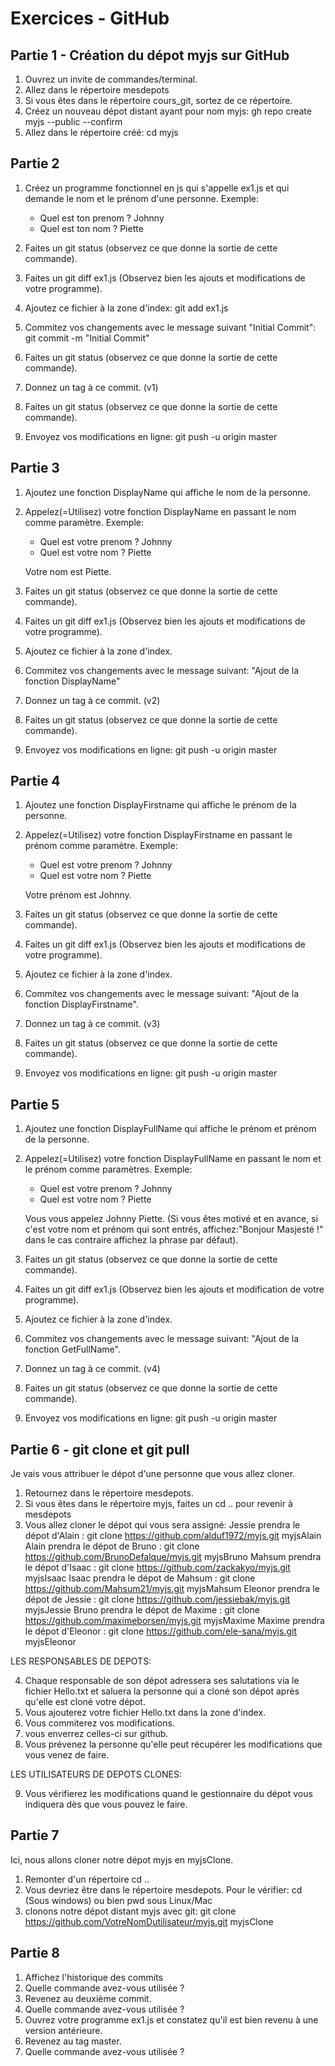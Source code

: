 # Exercices - GitHub

## Partie 1 - Création du dépot myjs sur GitHub

1. Ouvrez un invite de commandes/terminal.
2. Allez dans le répertoire mesdepots
3. Si vous êtes dans le répertoire cours_git, sortez de ce répertoire.
4. Créez un nouveau dépot distant ayant pour nom myjs: gh repo create myjs --public --confirm
5. Allez dans le répertoire créé: cd myjs

## Partie 2 

1. Créez un programme fonctionnel en js qui s'appelle ex1.js et qui demande le nom et le prénom d'une personne. Exemple:
    - Quel est ton prenom ? Johnny
    - Quel est ton nom ? Piette

2. Faites un git status (observez ce que donne la sortie de cette commande).
3. Faites un git diff ex1.js (Observez bien les ajouts et modifications de votre programme).
4. Ajoutez ce fichier à la zone d'index: git add ex1.js
5. Commitez vos changements avec le message suivant "Initial Commit": git commit -m "Initial Commit"
6. Faites un git status (observez ce que donne la sortie de cette commande).
7. Donnez un tag à ce commit. (v1)
8. Faites un git status (observez ce que donne la sortie de cette commande).
9. Envoyez vos modifications en ligne: git push -u origin master

## Partie 3

1. Ajoutez une fonction DisplayName qui affiche le nom de la personne.
2. Appelez(=Utilisez) votre fonction DisplayName en passant le nom comme paramètre.
    Exemple:
    - Quel est votre prenom ? Johnny
    - Quel est votre nom ? Piette
    
    Votre nom est Piette.
3. Faites un git status (observez ce que donne la sortie de cette commande).
4. Faites un git diff ex1.js (Observez bien les ajouts et modifications de votre programme).
5. Ajoutez ce fichier à la zone d'index.
6. Commitez vos changements avec le message suivant: "Ajout de la fonction DisplayName"
7. Donnez un tag à ce commit. (v2)
8. Faites un git status (observez ce que donne la sortie de cette commande).
9. Envoyez vos modifications en ligne: git push -u origin master

## Partie 4

1. Ajoutez une fonction DisplayFirstname qui affiche le prénom de la personne.
2. Appelez(=Utilisez) votre fonction DisplayFirstname en passant le prénom comme paramètre.
    Exemple:
    - Quel est votre prenom ? Johnny
    - Quel est votre nom ? Piette

    Votre prénom est Johnny.
3. Faites un git status (observez ce que donne la sortie de cette commande).
4. Faites un git diff ex1.js (Observez bien les ajouts et modifications de votre programme).
5. Ajoutez ce fichier à la zone d'index.
6. Commitez vos changements avec le message suivant: "Ajout de la fonction DisplayFirstname".
7. Donnez un tag à ce commit. (v3)
8. Faites un git status (observez ce que donne la sortie de cette commande).
9. Envoyez vos modifications en ligne: git push -u origin master

## Partie 5

1. Ajoutez une fonction DisplayFullName qui affiche le prénom et prénom de la personne.
2. Appelez(=Utilisez) votre fonction DisplayFullName en passant le nom et le prénom comme paramètres.
    Exemple:
    - Quel est votre prenom ? Johnny
    - Quel est votre nom ? Piette

    Vous vous appelez Johnny Piette. (Si vous êtes motivé et en avance, si c'est votre nom et prénom qui sont entrés, affichez:"Bonjour Masjesté !" dans le cas contraire affichez la phrase par défaut).
3. Faites un git status (observez ce que donne la sortie de cette commande).
4. Faites un git diff ex1.js (Observez bien les ajouts et modification de votre programme).
5. Ajoutez ce fichier à la zone d'index.
6. Commitez vos changements avec le message suivant: "Ajout de la fonction GetFullName".
7. Donnez un tag à ce commit. (v4)
8. Faites un git status (observez ce que donne la sortie de cette commande).
9. Envoyez vos modifications en ligne: git push -u origin master

## Partie 6 - git clone et git pull

Je vais vous attribuer le dépot d'une personne que vous allez cloner.

1. Retournez dans le répertoire mesdepots.
2. Si vous êtes dans le répertoire myjs, faites un cd .. pour revenir à mesdepots
3. Vous allez cloner le dépot qui vous sera assigné:
    Jessie prendra le dépot d'Alain     : git clone https://github.com/alduf1972/myjs.git myjsAlain
    Alain prendra le dépot de Bruno     : git clone https://github.com/BrunoDefalque/myjs.git myjsBruno
    Mahsum prendra le dépot d'Isaac     : git clone https://github.com/zackakyo/myjs.git myjsIsaac
    Isaac prendra le dépot de Mahsum    : git clone https://github.com/Mahsum21/myjs.git myjsMahsum
    Eleonor prendra le dépot de Jessie  : git clone https://github.com/jessiebak/myjs.git myjsJessie
    Bruno prendra le dépot de Maxime    : git clone https://github.com/maximeborsen/myjs.git myjsMaxime
    Maxime prendra le dépot d'Eleonor   : git clone https://github.com/ele-sana/myjs.git myjsEleonor

LES RESPONSABLES DE DEPOTS:

4. Chaque responsable de son dépot adressera ses salutations via le fichier Hello.txt et saluera la personne qui a cloné son dépot après qu'elle est cloné votre dépot.
5. Vous ajouterez votre fichier Hello.txt dans la zone d'index.
6. Vous commiterez vos modifications.
7. vous enverrez celles-ci sur github.
8. Vous prévenez la personne qu'elle peut récupérer les modifications que vous venez de faire.

LES UTILISATEURS DE DEPOTS CLONES:

9. Vous vérifierez les modifications quand le gestionnaire du dépot vous indiquera dès que vous pouvez le faire.

## Partie 7

Ici, nous allons cloner notre dépot myjs en myjsClone.

1. Remonter d'un répertoire cd ..
2. Vous devriez être dans le répertoire mesdepots. Pour le vérifier: cd (Sous windows) ou bien pwd sous Linux/Mac
3. clonons notre dépot distant myjs avec git: git clone https://github.com/VotreNomDutilisateur/myjs.git myjsClone


## Partie 8

1. Affichez l'historique des commits
2. Quelle commande avez-vous utilisée ?
3. Revenez au deuxième commit.
4. Quelle commande avez-vous utilisée ?
5. Ouvrez votre programme ex1.js et constatez qu'il est bien revenu à une version antérieure.
6. Revenez au tag master.
7. Quelle commande avez-vous utilisée ?

  